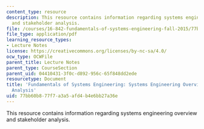 ```yaml
---
content_type: resource
description: This resource contains information regarding systems engineering overview
  and stakeholder analysis.
file: /courses/16-842-fundamentals-of-systems-engineering-fall-2015/77bb60b877f7a3a5afd4b4e6bb27a36e_MIT16_842F15_Ses1SE_Ovr_vw.pdf
file_type: application/pdf
learning_resource_types:
- Lecture Notes
license: https://creativecommons.org/licenses/by-nc-sa/4.0/
ocw_type: OCWFile
parent_title: Lecture Notes
parent_type: CourseSection
parent_uid: 04410431-3f0c-d892-956c-65f848dd2ede
resourcetype: Document
title: 'Fundamentals of Systems Engineering: Systems Engineering Overview and Stakeholder
  Analysis'
uid: 77bb60b8-77f7-a3a5-afd4-b4e6bb27a36e
---
```

This resource contains information regarding systems engineering overview and stakeholder analysis.